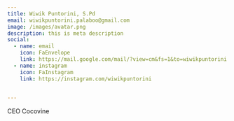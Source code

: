 ```yaml
---
title: Wiwik Puntorini, S.Pd
email: wiwikpuntorini.palaboo@gmail.com
image: /images/avatar.png
description: this is meta description
social:
  - name: email
    icon: FaEnvelope
    link: https://mail.google.com/mail/?view=cm&fs=1&to=wiwikpuntorini.palaboo@gmail.com
  - name: instagram
    icon: FaInstagram
    link: https://instagram.com/wiwikpuntorini
    

---
```


CEO Cocovine